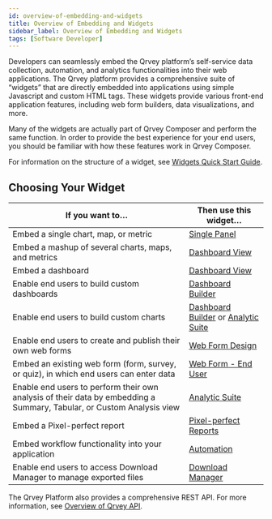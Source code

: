 ```yaml
---
id: overview-of-embedding-and-widgets
title: Overview of Embedding and Widgets
sidebar_label: Overview of Embedding and Widgets
tags: [Software Developer]
---
```


<div style={{textAlign: "justify"}}>

Developers can seamlessly embed the Qrvey platform’s self-service data collection, automation, and analytics functionalities into their web applications. The Qrvey platform provides a comprehensive suite of “widgets” that are directly embedded into applications using simple Javascript and custom HTML tags. These widgets provide various front-end application features, including web form builders, data visualizations, and more.

Many of the widgets are actually part of Qrvey Composer and perform the same function. In order to provide the best experience for your end users, you should be familiar with how these features work in Qrvey Composer.

For information on the structure of a widget, see [Widgets Quick Start Guide](../embedding-widgets/widget-quick-start-guide.md). 

## Choosing Your Widget

| If you want to… | Then use this widget… |
| --------------- | --------------------- |
| Embed a single chart, map, or metric | [Single Panel](../embedding-widgets/widgets/single-panel.md) |
| Embed a mashup of several charts, maps, and metrics | [Dashboard View](../embedding-widgets/widgets/dashboard-view.md) |
| Embed a dashboard | [Dashboard View](../embedding-widgets/widgets/dashboard-view.md) |
| Enable end users to build custom dashboards | [Dashboard Builder](../embedding-widgets/widgets/dashboard-builder.md) |
| Enable end users to build custom charts | [Dashboard Builder](../embedding-widgets/widgets/dashboard-builder.md) or [Analytic Suite](../embedding-widgets/widgets/analytic-suite.md) |
| Enable end users to create and publish their own web forms | [Web Form Design](../embedding-widgets/widgets/web-forms.md) |
| Embed an existing web form (form, survey, or quiz), in which end users can enter data | [Web Form - End User](../embedding-widgets/widgets/web-form-end-user.md) |
| Enable end users to perform their own analysis of their data by embedding a Summary, Tabular, or Custom Analysis view | [Analytic Suite](../embedding-widgets/widgets/analytic-suite.md) |
| Embed a Pixel-perfect report | [Pixel-perfect Reports](../embedding-widgets/widgets/pixel-perfect-reports.md) |
| Embed workflow functionality into your application | [Automation](../embedding-widgets/widgets/automation-widget.md) |
| Enable end users to access Download Manager to manage exported files | [Download Manager]() |



The Qrvey Platform also provides a comprehensive REST API. For more information, see [Overview of Qrvey API](../qrvey-api/overview-of-qrvey-api.md).
</div>